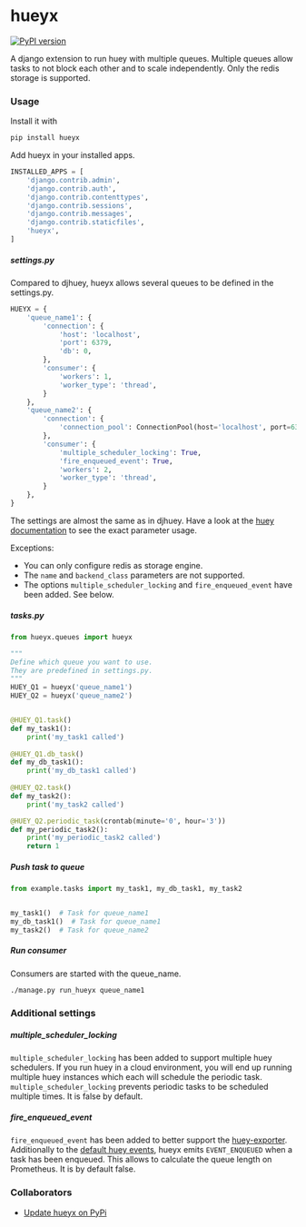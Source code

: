 # hueyx

[![PyPI version](https://badge.fury.io/py/hueyx.svg)](https://badge.fury.io/py/hueyx)

A django extension to run huey with multiple queues.
Multiple queues allow tasks to not block each other and to scale independently.
Only the redis storage is supported.

### Usage

Install it with
```bash
pip install hueyx
```

Add hueyx in your installed apps.

```python
INSTALLED_APPS = [
    'django.contrib.admin',
    'django.contrib.auth',
    'django.contrib.contenttypes',
    'django.contrib.sessions',
    'django.contrib.messages',
    'django.contrib.staticfiles',
    'hueyx',
]
```



##### settings.py

Compared to djhuey, hueyx allows several queues to be defined in the settings.py. 

```python
HUEYX = {
    'queue_name1': {
        'connection': {
            'host': 'localhost',
            'port': 6379,
            'db': 0,
        },
        'consumer': {
            'workers': 1,
            'worker_type': 'thread',
        }
    },
    'queue_name2': {
        'connection': {
            'connection_pool': ConnectionPool(host='localhost', port=6379, db=1)
        },
        'consumer': {
            'multiple_scheduler_locking': True,
            'fire_enqueued_event': True,
            'workers': 2,
            'worker_type': 'thread',
        }
    },
}
```

The settings are almost the same as in djhuey.
Have a look at the [huey documentation](https://huey.readthedocs.io/en/latest/contrib.html#setting-things-up) 
to see the exact parameter usage.

Exceptions:
- You can only configure redis as storage engine.
- The `name` and `backend_class` parameters are not supported.
- The options `multiple_scheduler_locking` and `fire_enqueued_event` have been added. See below.


##### tasks.py

```python
from hueyx.queues import hueyx

"""
Define which queue you want to use.
They are predefined in settings.py.
"""
HUEY_Q1 = hueyx('queue_name1')
HUEY_Q2 = hueyx('queue_name2')


@HUEY_Q1.task()
def my_task1():
    print('my_task1 called')
    
@HUEY_Q1.db_task()
def my_db_task1():
    print('my_db_task1 called')
    
@HUEY_Q2.task()
def my_task2():
    print('my_task2 called')

@HUEY_Q2.periodic_task(crontab(minute='0', hour='3'))
def my_periodic_task2():
    print('my_periodic_task2 called')
    return 1
```

##### Push task to queue
```python
from example.tasks import my_task1, my_db_task1, my_task2


my_task1()  # Task for queue_name1
my_db_task1()  # Task for queue_name1
my_task2()  # Task for queue_name2
```

##### Run consumer
Consumers are started with the queue_name.
```bash
./manage.py run_hueyx queue_name1
```

### Additional settings

##### multiple_scheduler_locking
`multiple_scheduler_locking` has been added to support multiple huey schedulers.
If you run huey in a cloud environment, you will end up running multiple huey instances which each will
schedule the periodic task.
`multiple_scheduler_locking` prevents periodic tasks to be scheduled multiple times. It is false by default.


##### fire_enqueued_event
`fire_enqueued_event` has been added to better support the [huey-exporter](https://github.com/APGSGA/huey-exporter).
Additionally to the [default huey events](https://huey.readthedocs.io/en/latest/events.html), hueyx
emits `EVENT_ENQUEUED` when a task has been enqueued. This allows to calculate the 
queue length on Prometheus.
It is by default false.

### Collaborators

- [Update hueyx on PyPi](./update_version.md)
